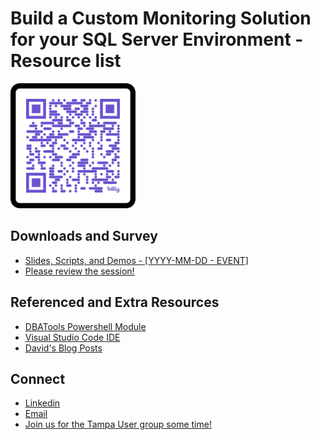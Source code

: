 # Build a Custom Monitoring Solution for your SQL Server Environment - Resource list

<img src="./graphics/QR Code.png" alt="QR COde" width="200" height="200"/>

## Downloads and Survey
- [Slides, Scripts, and Demos - [YYYY-MM-DD - EVENT]](https://github.com/David-Seis/Presentations/tree/main/Sessions/Build%20a%20Custom%20Monitoring%20Solution%20for%20your%20SQL%20Server%20Environment/1%20-%20History)
- [Please review the session!](https://forms.office.com/r/HQmuRnDQnd)

## Referenced and Extra Resources
- [DBATools Powershell Module](https://dbatools.io/commands/)
- [Visual Studio Code IDE](https://code.visualstudio.com/)
- [David's Blog Posts](https://straightpathsql.com/archives/author/davidseis/)

## Connect
- [Linkedin](https://www.linkedin.com/in/davidseis/)
- [Email](mailto:david.seis@straightpathsql.com)
- [Join us for the Tampa User group some time!](https://aka.ms/TFAB)
